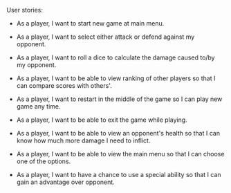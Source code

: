 User stories:

- As a player, I want to start new game at main menu.

- As a player, I want to select either attack or defend against my opponent.

- As a player, I want to roll a dice to calculate the damage caused to/by my opponent.

- As a player, I want to be able to view ranking of other players so that I can compare scores with others'.

- As a player, I want to restart in the middle of the game so I can play new game any time.

- As a player, I want to be able to exit the game while playing.

- As a player, I want to be able to view an opponent's health so that I can know how much more damage I need to inflict.

- As a player, I want to be able to view the main menu so that I can choose one of the options.

- As a player, I want to have a chance to use a special ability so that I can gain an advantage over opponent.
